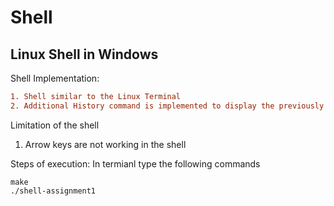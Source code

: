 # Shell
## Linux Shell in Windows

Shell Implementation:
```diff
1. Shell similar to the Linux Terminal
2. Additional History command is implemented to display the previously typed commands in the current session
```

Limitation of the shell
1. Arrow keys are not working in the shell

Steps of execution: 
In termianl type the following commands
```
make
./shell-assignment1
```
